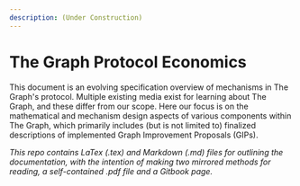 ```yaml
---
description: (Under Construction)
---
```


# The Graph Protocol Economics

This document is an evolving specification overview of mechanisms in The Graph's protocol. Multiple existing media exist for learning about The Graph, and these differ from our scope. Here our focus is on the mathematical and mechanism design aspects of various components within The Graph, which primarily includes (but is not limited to) finalized descriptions of implemented Graph Improvement Proposals (GIPs).

_This repo contains LaTex (.tex) and Markdown (.md) files for outlining the documentation, with the intention of making two mirrored methods for reading, a self-contained .pdf file and a Gitbook page._
